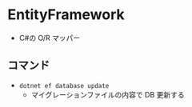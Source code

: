 # EntityFramework

- C#の O/R マッパー

## コマンド

- `dotnet ef database update`
  - マイグレーションファイルの内容で DB 更新する
